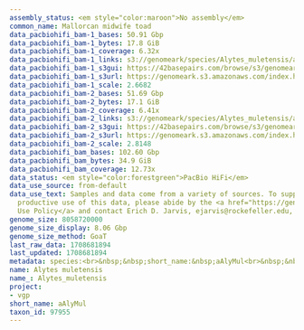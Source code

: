 ```yaml
---
assembly_status: <em style="color:maroon">No assembly</em>
common_name: Mallorcan midwife toad
data_pacbiohifi_bam-1_bases: 50.91 Gbp
data_pacbiohifi_bam-1_bytes: 17.8 GiB
data_pacbiohifi_bam-1_coverage: 6.32x
data_pacbiohifi_bam-1_links: s3://genomeark/species/Alytes_muletensis/aAlyMul1/genomic_data/pacbio_hifi/<br>
data_pacbiohifi_bam-1_s3gui: https://42basepairs.com/browse/s3/genomeark/species/Alytes_muletensis/aAlyMul1/genomic_data/pacbio_hifi/
data_pacbiohifi_bam-1_s3url: https://genomeark.s3.amazonaws.com/index.html?prefix=species/Alytes_muletensis/aAlyMul1/genomic_data/pacbio_hifi/
data_pacbiohifi_bam-1_scale: 2.6682
data_pacbiohifi_bam-2_bases: 51.69 Gbp
data_pacbiohifi_bam-2_bytes: 17.1 GiB
data_pacbiohifi_bam-2_coverage: 6.41x
data_pacbiohifi_bam-2_links: s3://genomeark/species/Alytes_muletensis/aAlyMul2/genomic_data/pacbio_hifi/<br>
data_pacbiohifi_bam-2_s3gui: https://42basepairs.com/browse/s3/genomeark/species/Alytes_muletensis/aAlyMul2/genomic_data/pacbio_hifi/
data_pacbiohifi_bam-2_s3url: https://genomeark.s3.amazonaws.com/index.html?prefix=species/Alytes_muletensis/aAlyMul2/genomic_data/pacbio_hifi/
data_pacbiohifi_bam-2_scale: 2.8148
data_pacbiohifi_bam_bases: 102.60 Gbp
data_pacbiohifi_bam_bytes: 34.9 GiB
data_pacbiohifi_bam_coverage: 12.73x
data_status: <em style="color:forestgreen">PacBio HiFi</em>
data_use_source: from-default
data_use_text: Samples and data come from a variety of sources. To support fair and
  productive use of this data, please abide by the <a href="https://genome10k.soe.ucsc.edu/data-use-policies/">Data
  Use Policy</a> and contact Erich D. Jarvis, ejarvis@rockefeller.edu, with any questions.
genome_size: 8058720000
genome_size_display: 8.06 Gbp
genome_size_method: GoaT
last_raw_data: 1708681894
last_updated: 1708681894
metadata: species:<br>&nbsp;&nbsp;short_name:&nbsp;aAlyMul<br>&nbsp;&nbsp;name:&nbsp;Alytes&nbsp;muletensis<br>&nbsp;&nbsp;taxon_id:&nbsp;97955<br>&nbsp;&nbsp;common_name:&nbsp;Mallorcan&nbsp;midwife&nbsp;toad<br>&nbsp;&nbsp;order:<br>&nbsp;&nbsp;&nbsp;&nbsp;name:&nbsp;Anura<br>&nbsp;&nbsp;family:<br>&nbsp;&nbsp;&nbsp;&nbsp;name:&nbsp;Alytidae<br>&nbsp;&nbsp;individuals:<br>&nbsp;&nbsp;&nbsp;&nbsp;-&nbsp;short_name:&nbsp;aAlyMul1<br>&nbsp;&nbsp;&nbsp;&nbsp;&nbsp;&nbsp;biosample_id:&nbsp;SAMEA114521711<br>&nbsp;&nbsp;&nbsp;&nbsp;&nbsp;&nbsp;sex:&nbsp;female<br>&nbsp;&nbsp;&nbsp;&nbsp;-&nbsp;short_name:&nbsp;aAlyMul2<br>&nbsp;&nbsp;&nbsp;&nbsp;&nbsp;&nbsp;biosample_id:&nbsp;SAMEA114521712<br>&nbsp;&nbsp;&nbsp;&nbsp;&nbsp;&nbsp;sex:&nbsp;male<br>&nbsp;&nbsp;genome_size:&nbsp;8058720000<br>&nbsp;&nbsp;genome_size_method:&nbsp;GoaT<br>&nbsp;&nbsp;project:&nbsp;[&nbsp;vgp&nbsp;]<br>
name: Alytes muletensis
name_: Alytes_muletensis
project:
- vgp
short_name: aAlyMul
taxon_id: 97955
---
```

